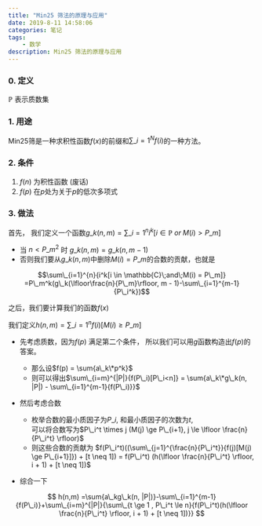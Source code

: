 ```yaml
---
title: "Min25 筛法的原理与应用"
date: 2019-8-11 14:58:06
categories: 笔记
tags: 
    - 数学
description: Min25 筛法的原理与应用
---
```



### 0. 定义
$\mathbb{P}$ 表示质数集

### 1. 用途

Min25筛是一种求积性函数$f(x)$的前缀和$\sum\_{i=1}^{N}{f(i)}$的一种方法。  

### 2. 条件

1. $f(n)$ 为积性函数 (废话)
2. $f(p)$ 在$p$处为关于$p$的低次多项式

### 3. 做法

首先， 我们定义一个函数$g\_k(n, m) = \sum\_{i=1}^{n}{i^k[i \in \mathbb{P}\;or\;M(i) > P\_m]}$

- 当 $n < P\_m^2$ 时 $g\_k(n, m) = g\_k(n, m - 1)$
- 否则我们要从$g\_k(n, m)$中删除$M(i)=P\_m$的合数的贡献，也就是  

$$\sum\_{i=1}^{n}{i^k[i \in \mathbb{C}\;and\;M(i) = P\_m]} =P\_m^k(g\_k(\lfloor\frac{n}{P\_m}\rfloor, m - 1)-\sum\_{i=1}^{m-1}{P\_i^k})$$

之后，我们要计算我们的函数$f(x)$  

我们定义$h(n, m)=\sum\_{i=1}^n{f(i)[M(i) \ge P\_m]}$

- 先考虑质数，因为$f(p)$ 满足第二个条件， 所以我们可以用$g$函数构造出$f(p)$的答案。
    - 那么设$f(p) = \sum{a\_k\*p^k}$
    - 则可以得出$\sum\_{i=m}^{|P|}{f(P\_i)[P\_i<n]} = \sum{a\_k\*g\_k(n, |P|) - \sum\_{i=1}^{m-1}{f(P\_i)}}$

- 然后考虑合数
    - 枚举合数的最小质因子为$P\_i$, 和最小质因子的次数为$t$,  
    可以将合数写为$P\_i^t \times j (M(j) \ge P\_{i+1}, j \le \lfloor \frac{n}{P\_i^t} \rfloor)$
    - 则这些合数的贡献为 $f(P\_i^t)((\sum\_{j=1}^{\frac{n}{P\_i^t}}{f(j)[M(j) \ge P\_{i+1}]}) + [t \neq 1]) = f(P\_i^t) (h(\lfloor \frac{n}{P\_i^t} \rfloor, i + 1) + [t \neq 1])$

- 综合一下

$$ h(n,m) =\sum{a\_kg\_k(n, |P|)}-\sum\_{i=1}^{m-1}{f(P\_i)}+\sum\_{i=m}^{|P|}{\sum\_{t \ge 1 , P\_i^t \le n}{f(P\_i^t)(h(\lfloor \frac{n}{P\_i^t} \rfloor, i + 1) + [t \neq 1])}} $$